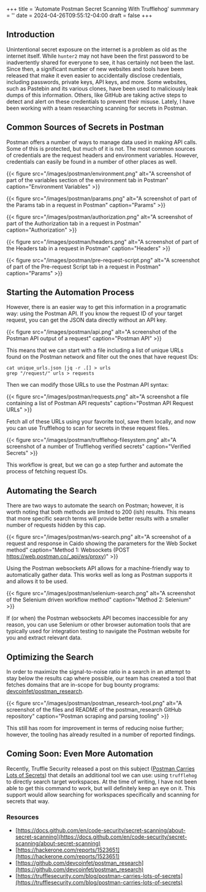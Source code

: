 +++
title = 'Automate Postman Secret Scanning With Trufflehog'
summmary = ''
date = 2024-04-26T09:55:12-04:00
draft = false
+++

## Introduction

Unintentional secret exposure on the internet is a problem as old as the internet itself. While `hunter2` may not have been the first password to be inadvertently shared for everyone to see, it has certainly not been the last. Since then, a significant number of new websites and tools have been released that make it even easier to accidentally disclose credentials, including passwords, private keys, API keys, and more. Some websites, such as Pastebin and its various clones, have been used to maliciously leak dumps of this information. Others, like GitHub are taking active steps to detect and alert on these credentials to prevent their misuse. Lately, I have been working with a team researching scanning for secrets in Postman.

## Common Sources of Secrets in Postman

Postman offers a number of ways to manage data used in making API calls. Some of this is protected, but much of it is not. The most common sources of credentials are the request headers and environment variables. However, credentials can easily be found in a number of other places as well.

<!-- TODO: Figure for Overview tab -->

{{< figure src="/images/postman/environment.png" alt="A screenshot of part of the variables section of the environment tab in Postman" caption="Environment Variables" >}}

{{< figure src="/images/postman/params.png" alt="A screenshot of part of the Params tab in a request in Postman" caption="Params" >}}

{{< figure src="/images/postman/authorization.png" alt="A screenshot of part of the Authorization tab in a request in Postman" caption="Authorization" >}}

{{< figure src="/images/postman/headers.png" alt="A screenshot of part of the Headers tab in a request in Postman" caption="Headers" >}}

<!-- TODO: Figure for Body tab -->

{{< figure src="/images/postman/pre-request-script.png" alt="A screenshot of part of the Pre-request Script tab in a request in Postman" caption="Params" >}}

## Starting the Automation Process

However, there is an easier way to get this information in a programatic way: using the Postman API. If you know the request ID of your target request, you can get the JSON data directly without an API key.

{{< figure src="/images/postman/api.png" alt="A screenshot of the Postman API output of a request" caption="Postman API" >}}

This means that we can start with a file including a list of unique URLs found on the Postman network and filter out the ones that have request IDs:

```
cat unique_urls.json |jq -r .[] > urls
grep "/request/" urls > requests
```

Then we can modify those URLs to use the Postman API syntax:

{{< figure src="/images/postman/requests.png" alt="A screenshot a file containing a list of Postman API requests" caption="Postman API Request URLs" >}}

Fetch all of these URLs using your favorite tool, save them locally, and now you can use Trufflehog to scan for secrets in these request files.

{{< figure src="/images/postman/trufflehog-filesystem.png" alt="A screenshot of a number of Trufflehog verified secrets" caption="Verified Secrets" >}}

This workflow is great, but we can go a step further and automate the process of fetching request IDs.

## Automating the Search

There are two ways to automate the search on Postman; however, it is worth noting that both methods are limited to 200 (ish) results. This means that more specific search terms will provide better results with a smaller number of requests hidden by this cap.

{{< figure src="/images/postman/ws-search.png" alt="A screenshot of a request and response in Caido showing the parameters for the Web Socket method" caption="Method 1: Websockets (POST https://web.postman.co/_api/ws/proxy)" >}}

Using the Postman websockets API allows for a machine-friendly way to automatically gather data. This works well as long as Postman supports it and allows it to be used.

{{< figure src="/images/postman/selenium-search.png" alt="A screenshot of the Selenium driven workflow method" caption="Method 2: Selenium" >}}

If (or when) the Postman websockets API becomes inaccessible for any reason, you can use Selenium or other browser automation tools that are typically used for integration testing to navigate the Postman website for you and extract relevant data.

## Optimizing the Search

In order to maximize the signal-to-noise ratio in a search in an attempt to stay below the results cap where possible, our team has created a tool that fetches domains that are in-scope for bug bounty programs: [devcoinfet/postman_research](https://github.com/devcoinfet/postman_research).

{{< figure src="/images/postman/postman_research-tool.png" alt="A screenshot of the files and README of the postman_research GitHub repository" caption="Postman scraping and parsing tooling" >}}

This still has room for improvement in terms of reducing noise further; however, the tooling has already resulted in a number of reported findings.

## Coming Soon: Even More Automation

Recently, Truffle Security released a post on this subject ([Postman Carries Lots of Secrets](https://trufflesecurity.com/blog/postman-carries-lots-of-secrets)) that details an additional tool we can use: using `trufflehog` to directly search target workspaces. At the time of writing, I have not been able to get this command to work, but will definitely keep an eye on it. This support would allow searching for workspaces specifically and scanning for secrets that way.

### Resources

* [https://docs.github.com/en/code-security/secret-scanning/about-secret-scanning](https://docs.github.com/en/code-security/secret-scanning/about-secret-scanning)
* [https://hackerone.com/reports/1523651](https://hackerone.com/reports/1523651)
* [https://github.com/devcoinfet/postman_research](https://github.com/devcoinfet/postman_research)
* [https://trufflesecurity.com/blog/postman-carries-lots-of-secrets](https://trufflesecurity.com/blog/postman-carries-lots-of-secrets)